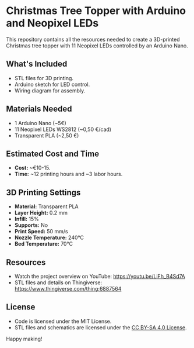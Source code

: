 # Christmas Tree Topper with Arduino and Neopixel LEDs  

This repository contains all the resources needed to create a 3D-printed Christmas tree topper with 11 Neopixel LEDs controlled by an Arduino Nano.  

## What's Included  
- STL files for 3D printing.  
- Arduino sketch for LED control.  
- Wiring diagram for assembly.  

## Materials Needed  
- 1 Arduino Nano (~5€)
- 11 Neopixel LEDs WS2812 (~0,50 €/cad)
- Transparent PLA (~2,50 €)

## Estimated Cost and Time  
- **Cost:** ~€10-15.  
- **Time:** ~12 printing hours and ~3 labor hours. 

## 3D Printing Settings  
- **Material:** Transparent PLA  
- **Layer Height:** 0.2 mm  
- **Infill:** 15%  
- **Supports:** No  
- **Print Speed:** 50 mm/s  
- **Nozzle Temperature:** 240°C  
- **Bed Temperature:** 70°C  

## Resources  
- Watch the project overview on YouTube: https://youtu.be/LiFh_B4Sd7A 
- STL files and details on Thingiverse: https://www.thingiverse.com/thing:6887564  

## License  
- Code is licensed under the MIT License.  
- STL files and schematics are licensed under the [CC BY-SA 4.0 License](https://creativecommons.org/licenses/by-sa/4.0/).  

Happy making!  
